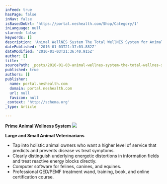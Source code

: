 ```yaml
---
inFeed: true
hasPage: false
inNav: false
isBasedOnUrl: 'https://portal.neshealth.com/Shop/Category/1'
inLanguage: null
starred: false
keywords: []
description: 'Animal WellNES System The Total WellNES System for Animals allows you to see beyond the symptoms to clearly distinguish the distortions in information, any pres'
datePublished: '2016-01-03T21:37:03.882Z'
dateModified: '2016-01-03T21:36:40.915Z'
author: []
title: ''
sourcePath: _posts/2016-01-03-animal-wellnes-system-the-total-wellnes-system-for-animals-a.md
published: true
authors: []
publisher:
  name: portal.neshealth.com
  domain: portal.neshealth.com
  url: null
  favicon: null
_context: 'http://schema.org'
_type: Article

---
```

**Prime Animal Wellness System**
![](https://d35zpqab4lxjfs.cloudfront.net/images/233/240x164.jpg)

**Large and Small Animal Veterinarians**

* Tap into holistic animal owners who want a higher level of service that predicts and prevents disease vs treat symptoms.
* Clearly distinguish underlying energetic distortions in information fields and treat reactive energy blocks directly. 
* Computer software for felines, canines, and equines. 
* Professional QED/PEMF treatment wand, training, book, and online certification course.